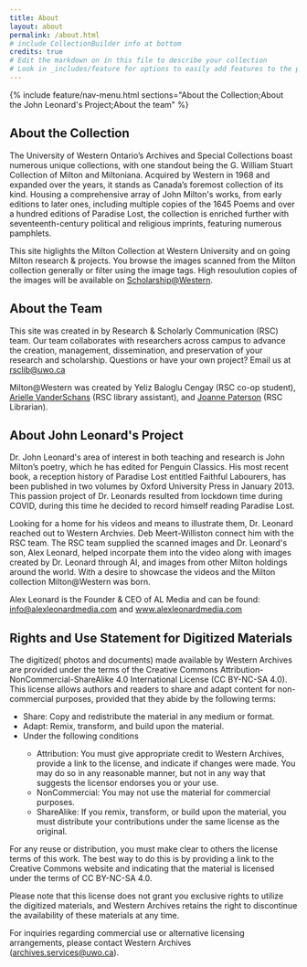 ```yaml
---
title: About
layout: about
permalink: /about.html
# include CollectionBuilder info at bottom
credits: true
# Edit the markdown on in this file to describe your collection
# Look in _includes/feature for options to easily add features to the page
---
```


{% include feature/nav-menu.html sections="About the Collection;About the John Leonard's Project;About the team" %}

## About the Collection

The University of Western Ontario’s Archives and Special Collections boast numerous unique collections, with one standout being the G. William Stuart Collection of Milton and Miltoniana. Acquired by Western in 1968 and expanded over the years, it stands as Canada’s foremost collection of its kind. Housing a comprehensive array of John Milton's works, from early editions to later ones, including multiple copies of the 1645 Poems and over a hundred editions of Paradise Lost, the collection is enriched further with seventeenth-century political and religious imprints, featuring numerous pamphlets.

This site higlights the Milton Collection at Western University and on going Milton research & projects. You browse the images scanned from the Milton collection generally or filter using the image tags. High resoulution copies of the images will be available on <a href="https://ir.lib.uwo.ca/miltonatwestern/">Scholarship@Western</a>.

## About the Team

This site was created in by Research & Scholarly Communication (RSC) team. Our team collaborates with researchers across campus to advance the creation, management, dissemination, and preservation of your research and scholarship. Questions or have your own project? Email us at rsclib@uwo.ca

Milton@Western was created by Yeliz Baloglu Cengay (RSC co-op student), <a href="https://www.lib.uwo.ca/contact/staff/arielle_vanderschans.html">Arielle VanderSchans</a> (RSC library assistant), and <a href="https://www.lib.uwo.ca/contact/staff/joanne_paterson.html">Joanne Paterson</a> (RSC Librarian).

## About John Leonard's Project

Dr. John Leonard's area of interest in both teaching and research is John Milton’s poetry, which he has edited for Penguin Classics. His most recent book, a reception history of Paradise Lost entitled Faithful Labourers, has been published in two volumes by Oxford University Press in January 2013. This passion project of Dr. Leonards resulted from lockdown time during COVID, during this time he decided to record himself reading Paradise Lost. 

Looking for a home for his videos and means to illustrate them, Dr. Leonard reached out to Western Archvies. Deb Meert-Williston connect him with the RSC team. The RSC team supplied the scanned images and Dr. Leonard's son, Alex Leonard, helped incorpate them into the video along with images created by Dr. Leonard through AI, and images from other Milton holdings around the world. With a desire to showcase the videos and the Milton collection Milton@Western was born. 

Alex Leonard is the Founder & CEO of AL Media and can be found: <a href="https://ir.lib.uwo.ca/miltonatwestern/">info@alexleonardmedia.com</a> and <a href="https://ir.lib.uwo.ca/miltonatwestern/">www.alexleonardmedia.com</a>

## Rights and Use Statement for Digitized Materials

The digitized( photos and documents) made available by Western Archives are provided under the terms of the Creative Commons Attribution-NonCommercial-ShareAlike 4.0 International License (CC BY-NC-SA 4.0). This license allows authors and readers to share and adapt content for non-commercial purposes, provided that they abide by the following terms: 
<ul>
 <li>Share: Copy and redistribute the material in any medium or format.</li>
 <li>Adapt: Remix, transform, and build upon the material.</li>
 <li>Under the following conditions</li>
 <ul>
  <li>Attribution: You must give appropriate credit to Western Archives, provide a link to the license, and indicate if changes were made. You may do so in any reasonable manner, but not in any way that suggests the licensor endorses you or your use.</li>
  <li>NonCommercial: You may not use the material for commercial purposes.</li>
  <li>ShareAlike: If you remix, transform, or build upon the material, you must distribute your contributions under the same license as the original.</li>
 </ul>
</ul>

For any reuse or distribution, you must make clear to others the license terms of this work. The best way to do this is by providing a link to the Creative Commons website and indicating that the material is licensed under the terms of CC BY-NC-SA 4.0.

Please note that this license does not grant you exclusive rights to utilize the digitized materials, and Western Archives retains the right to discontinue the availability of these materials at any time.

For inquiries regarding commercial use or alternative licensing arrangements, please contact Western Archives (archives.services@uwo.ca).





 
